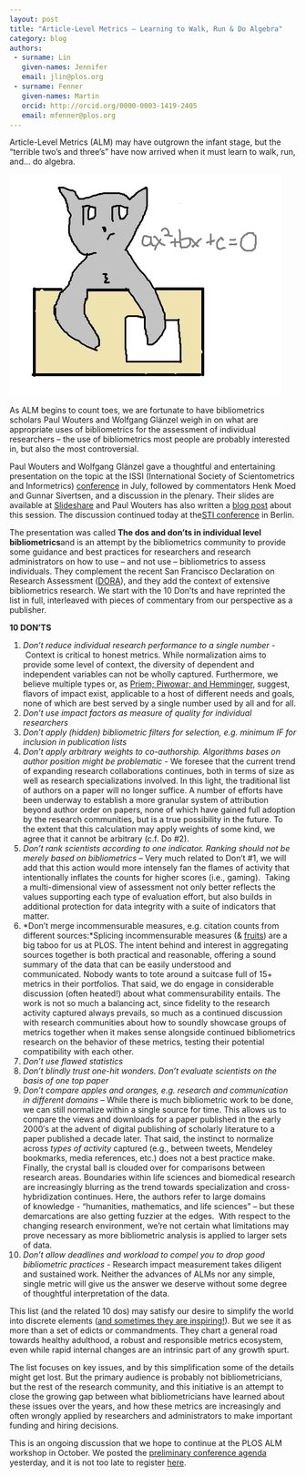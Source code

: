```yaml
---
layout: post
title: "Article-Level Metrics – Learning to Walk, Run & Do Algebra"
category: blog
authors:
 - surname: Lin
   given-names: Jennifer
   email: jlin@plos.org
 - surname: Fenner
   given-names: Martin
   orcid: http://orcid.org/0000-0003-1419-2405
   email: mfenner@plos.org
---
```


Article-Level Metrics (ALM) may have outgrown the infant stage, but the
“terrible two’s and three’s” have now arrived when it must learn to
walk, run, and… do algebra.

![catalgeb](/assets/catalgeb.png)

As ALM begins to count toes, we are fortunate to have bibliometrics
scholars Paul Wouters and Wolfgang Glänzel weigh in on what are
appropriate uses of bibliometrics for the assessment of individual
researchers – the use of bibliometrics most people are probably
interested in, but also the most controversial.

Paul Wouters and Wolfgang Glänzel gave a thoughtful and entertaining
presentation on the topic at the ISSI (International Society of
Scientometrics and Informetrics) [conference](http://www.issi2013.org/)
in July, followed by commentators Henk Moed and Gunnar Sivertsen, and a
discussion in the plenary. Their slides are available at
[Slideshare](http://www.slideshare.net/paulwouters1/issi2013-wg-pw) and
Paul Wouters has also written a [blog
post](http://citationculture.wordpress.com/2013/07/29/bibliometrics-of-individual-researchers/)
about this session. The discussion continued today at the[STI
conference](http://www.forschungsinfo.de/STI2013/start.asp?programXXXProgram)
in Berlin.

The presentation was called **The dos and don’ts in individual level
bibliometrics**and is an attempt by the bibliometrics community to
provide some guidance and best practices for researchers and research
administrators on how to use – and not use – bibliometrics to assess
individuals. They complement the recent San Francisco Declaration on
Research Assessment ([DORA](http://am.ascb.org/dora/)), and they add the
context of extensive bibliometrics research. We start with the 10 Don’ts
and have reprinted the list in full, interleaved with pieces of
commentary from our perspective as a publisher.

**10 DON’TS**

1.  *Don’t reduce individual research performance to a single number
    -* Context is critical to honest metrics. While normalization aims
    to provide some level of context, the diversity of dependent and
    independent variables can not be wholly captured. Furthermore, we
    believe multiple types or, as [Priem; Piwowar; and
    Hemminger](http://arxiv.org/abs/1203.4745), suggest, flavors of
    impact exist, applicable to a host of different needs and goals,
    none of which are best served by a single number used by all and for
    all.
2.  *Don’t use impact factors as measure of quality for individual
    researchers*
3.  *Don’t apply (hidden) bibliometric filters for selection, e.g.
    minimum IF for inclusion in publication lists*
4.  *Don’t apply arbitrary weights to co-authorship. Algorithms bases on
    author position might be problematic -* We foresee that the current
    trend of expanding research collaborations continues, both in terms
    of size as well as research specializations involved. In this light,
    the traditional list of authors on a paper will no longer suffice.
    A number of efforts have been underway to establish a more granular
    system of attribution beyond author order on papers, none of which
    have gained full adoption by the research communities, but is a true
    possibility in the future. To the extent that this calculation may
    apply weights of some kind, we agree that it cannot be arbitrary
    (c.f. Do \#2).
5.  *Don’t rank scientists according to one indicator. Ranking should
    not be merely based on bibliometrics* – Very much related to Don’t
    \#1, we will add that this action would more intensely fan the
    flames of activity that intentionally inflates the counts for higher
    scores (i.e., gaming).  Taking a multi-dimensional view of
    assessment not only better reflects the values supporting each type
    of evaluation effort, but also builds in additional protection for
    data integrity with a suite of indicators that matter.
6.  *Don’t merge incommensurable measures, e.g. citation counts from
    different sources:*Splicing incommensurable measures
    (& [fruits](http://blogs.plos.org/tech/apples-oranges-they-dont-compare/)) are
    a big taboo for us at PLOS. The intent behind and interest in
    aggregating sources together is both practical and reasonable,
    offering a sound summary of the data that can be easily understood
    and communicated. Nobody wants to tote around a suitcase full of 15+
    metrics in their portfolios. That said, we do engage in considerable
    discussion (often heated!) about what commensurability entails. The
    work is not so much a balancing act, since fidelity to the research
    activity captured always prevails, so much as a continued discussion
    with research communities about how to soundly showcase groups of
    metrics together when it makes sense alongside continued
    bibliometrics research on the behavior of these metrics, testing
    their potential compatibility with each other.
7.  *Don’t use flawed statistics*
8.  *Don’t blindly trust one-hit wonders. Don’t evaluate scientists on
    the basis of one top paper*
9.  *Don’t compare apples and oranges, e.g. research and communication
    in different domains* – While there is much bibliometric work to be
    done, we can still normalize within a single source for time. This
    allows us to compare the views and downloads for a paper published
    in the early 2000′s at the advent of digital publishing of scholarly
    literature to a paper published a decade later. That said, the
    instinct to normalize across *types of activity* captured (e.g.,
    between tweets, Mendeley bookmarks, media references, etc.) does not
    a best practice make. Finally, the crystal ball is clouded over for
    comparisons between research areas. Boundaries within life sciences
    and biomedical research are increasingly blurring as the trend
    towards specialization and cross-hybridization continues. Here, the
    authors refer to large domains of knowledge - “humanities,
    mathematics, and life sciences” – but these demarcations are also
    getting fuzzier at the edges.  With respect to the changing research
    environment, we’re not certain what limitations may prove necessary
    as more bibliometric analysis is applied to larger sets of data.
10. *Don’t allow deadlines and workload to compel you to drop good
    bibliometric practices -* Research impact measurement takes diligent
    and sustained work. Neither the advances of ALMs nor any simple,
    single metric will give us the answer we deserve without some degree
    of thoughtful interpretation of the data.

This list (and the related 10 dos) may satisfy our desire to simplify
the world into discrete elements ([and sometimes they are
inspiring!](http://www.listsofnote.com/2012/01/henry-millers-11-commandments.html)).
But we see it as more than a set of edicts or commandments. They chart a
general road towards healthy adulthood, a robust and responsible metrics
ecosystem, even while rapid internal changes are an intrinsic part of
any growth spurt.

The list focuses on key issues, and by this simplification some of the
details might get lost. But the primary audience is probably not
bibliometricians, but the rest of the research community, and this
initiative is an attempt to close the growing gap between what
bibliometricians have learned about these issues over the years, and how
these metrics are increasingly and often wrongly applied by researchers
and administrators to make important funding and hiring decisions.

This is an ongoing discussion that we hope to continue at the PLOS ALM
workshop in October. We posted the [preliminary conference
agenda](http://article-level-metrics.plos.org/alm-workshop-2013-preliminary-program/)
yesterday, and it is not too late to register
[here](http://almworkshop13.eventbrite.com/).
